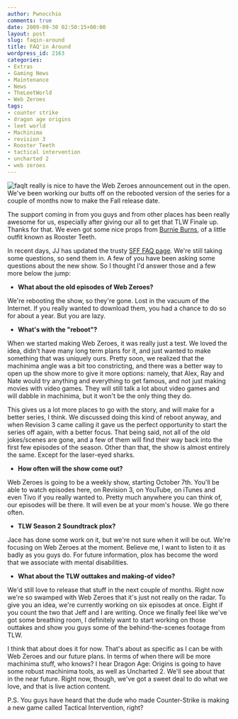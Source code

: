 ```yaml
---
author: Pwnocchio
comments: true
date: 2009-09-30 02:50:15+00:00
layout: post
slug: faqin-around
title: FAQ'in Around
wordpress_id: 2163
categories:
- Extras
- Gaming News
- Maintenance
- News
- TheLeetWorld
- Web Zeroes
tags:
- counter strike
- dragon age origins
- leet world
- Machinima
- revision 3
- Rooster Teeth
- tactical intervention
- uncharted 2
- web zeroes
---
```


![faq](http://smoothfewfilms.com/wp-content/uploads/2009/09/faq.jpg)It really is nice to have the Web Zeroes announcement out in the open. We've been working our butts off on the rebooted version of the series for a couple of months now to make the Fall release date.

The support coming in from you guys and from other places has been really awesome for us, especially after giving our all to get that TLW Finale up. Thanks for that. We even got some nice props from [Burnie Burns](http://redvsblue.com/members/journal/entry.php?id=2462875), of a little outfit known as Rooster Teeth.

In recent days, JJ has updated the trusty [SFF FAQ page](http://smoothfewfilms.com/faq/). We're still taking some questions, so send them in. A few of you have been asking some questions about the new show. So I thought I'd answer those and a few more below the jump:
<!-- more -->




	
  * **What about the old episodes of Web Zeroes?**


We're rebooting the show, so they're gone. Lost in the vacuum of the Internet. If you really wanted to download them, you had a chance to do so for about a year. But you are lazy. 

	
  * **What's with the "reboot"?**


When we started making Web Zeroes, it was really just a test. We loved the idea, didn't have many long term plans for it, and just wanted to make something that was uniquely ours. Pretty soon, we realized that the machinima angle was a bit too constricting, and there was a better way to open up the show more to give it more options: namely, that Alex, Ray and Nate would try anything and everything to get famous, and not just making movies with video games. They will still talk a lot about video games and will dabble in machinima, but it won't be the only thing they do.

This gives us a lot more places to go with the story, and will make for a better series, I think. We discussed doing this kind of reboot anyway, and when Revision 3 came calling it gave us the perfect opportunity to start the series off again, with a better focus. That being said, not all of the old jokes/scenes are gone, and a few of them will find their way back into the first few episodes of the season. Other than that, the show is almost entirely the same. Except for the laser-eyed sharks.

	
  * **How often will the show come out?**


Web Zeroes is going to be a weekly show, starting October 7th. You'll be able to watch episodes here, on Revision 3, on YouTube, on iTunes and even Tivo if you really wanted to. Pretty much anywhere you can think of, our episodes will be there. It will even be at your mom's house. We go there often.

	
  * **TLW Season 2 Soundtrack plox?**


Jace has done some work on it, but we're not sure when it will be out. We're focusing on Web Zeroes at the moment. Believe me, I want to listen to it as badly as you guys do. For future information, plox has become the word that we associate with mental disabilities.

	
  * **What about the TLW outtakes and making-of video?**


We'd still love to release that stuff in the next couple of months. Right now we're so swamped with Web Zeroes that it's just not really on the radar. To give you an idea, we're currently working on six episodes at once. Eight if you count the two that Jeff and I are writing. Once we finally feel like we've got some breathing room, I definitely want to start working on those outtakes and show you guys some of the behind-the-scenes footage from TLW.

I think that about does it for now. That's about as specific as I can be with Web Zeroes and our future plans. In terms of when there will be more machinima stuff, who knows? I hear Dragon Age: Origins is going to have some robust machinima tools, as well as Uncharted 2. We'll see about that in the near future. Right now, though, we've got a sweet deal to do what we love, and that is live action content. 

P.S. You guys have heard that the dude who made Counter-Strike is making a new game called Tactical Intervention, right?

